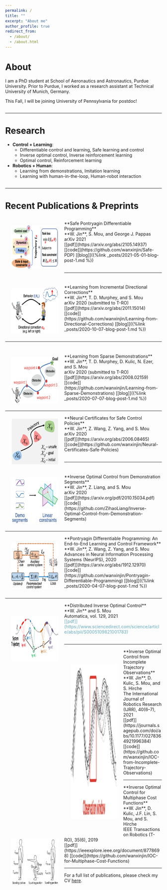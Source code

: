 ```yaml
---
permalink: /
title: ""
excerpt: "About me"
author_profile: true
redirect_from: 
  - /about/
  - /about.html
---
```


About
=====
I am a PhD student at School of Aeronautics and Astronautics, Purdue University. Prior to Purdue, I worked as a research assistant at Technical University of Munich, Germany. 

This Fall, I will be joining University of Pennsylvania for postdoc!

<p style="margin-bottom:0.8cm; margin-left: 0.5cm"> </p>

-----

<p style="margin-bottom:0.8cm; margin-left: 0.5cm"> </p>


Research
======
* **Control + Learning**: 
	* Differentiable control and learning,  Safe learning and control
	* Inverse optimal control, Inverse reinforcement learning
	* Optimal control, Reinforcement learning
* **Robotics + Human**:
	* Learning from demonstrations,  Imitation learning
	* Learning with human-in-the-loop, Human-robot interaction

<p style="margin-bottom:0.8cm; margin-left: 0.5cm"> </p>

-----

<p style="margin-bottom:0.8cm; margin-left: 0.5cm"> </p>



Recent Publications & Preprints
======

<p style="margin-bottom:0.8cm; margin-left: 0.5cm"> </p>

<img src="images/SafePDP.png" alt="Kitten" title="SafePDP" width="150" height="140" align="left" hspace="20" vspace="15" />
**Safe Pontryagin Differentiable Programming** <br />
**W. Jin**, S. Mou, and George J. Pappas<br />
arXiv 2021  <br />
[[pdf]](https://arxiv.org/abs/2105.14937) [[code]](https://github.com/wanxinjin/Safe-PDP) [[blog]]({%link _posts/2021-05-01-blog-post-1.md %})
<br /><br />



-----
<p style="margin-bottom:1cm; margin-left: 0.5cm"> </p>
<img src="images/lfc.png" alt="Kitten" title="PDP" width="150" height="150" align="left" hspace="20" vspace="10" />
**Learning from Incremental Directional Corrections** <br />
**W. Jin**, T. D. Murphey, and S. Mou<br />
arXiv 2020 (submitted to T-RO) <br />
[[pdf]](https://arxiv.org/abs/2011.15014) [[code]](https://github.com/wanxinjin/Learning-from-Directional-Corrections) [[blog]]({%link _posts/2020-10-07-blog-post-1.md %})
<br /><br />






-----
<p style="margin-bottom:1cm; margin-left: 0.5cm"> </p>
<img src="images/learning_from_sparse.png" alt="Kitten" title="PDP" width="150" height="150" align="left" hspace="20" vspace="10" />
**Learning from Sparse Demonstrations** <br />
**W. Jin**, T. D. Murphey, D. Kulic, N. Ezer, and S. Mou<br />
arXiv 2020 (submitted to T-RO) <br />
[[pdf]](https://arxiv.org/abs/2008.02159) [[code]](https://github.com/wanxinjin/Learning-from-Sparse-Demonstrations) [[blog]]({%link _posts/2020-07-07-blog-post-1.md %})
<br /><br />


-----
<img src="images/safe_learning.png" alt="Kitten" title="PDP" width="150" height="150" align="left" hspace="20" vspace="10" />
**Neural Certificates for Safe Control Policies** <br />
**W. Jin**, Z. Wang, Z. Yang, and S. Mou<br />
arXiv 2020 <br />
[[pdf]](https://arxiv.org/abs/2006.08465) [[code]](https://github.com/wanxinjin/Neural-Certificates-Safe-Policies) 
<br /><br />




-----
<p style="margin-bottom:1cm; margin-left: 0.5cm"> </p>
<img src="images/IOC_Seg.png" alt="Kitten" title="PDP" width="150" height="150" align="left" hspace="20" vspace="10" />
**Inverse Optimal Control from Demonstration Segments** <br />
**W. Jin**, Z. Liang, and S. Mou<br />
arXiv 2020 <br />
[[pdf]](https://arxiv.org/pdf/2010.15034.pdf) [[code]](https://github.com/ZihaoLiang/Inverse-Optimal-Control-from-Demonstration-Segments)
<br /><br />



-----
<img src="images/PDP_image.png" alt="Kitten" title="PDP" width="150" height="150" align="left" hspace="20" vspace="22" />
**Pontryagin Differentiable Programming: An End-to-End Learning and Control Framework** <br />
**W. Jin**, Z. Wang, Z. Yang, and S. Mou<br />
Advances in Neural Information Processing Systems (NeurIPS), 2020  <br />
[[pdf]](https://arxiv.org/abs/1912.12970) [[code]](https://github.com/wanxinjin/Pontryagin-Differentiable-Programming) [[blog]]({%link _posts/2020-04-07-blog-post-1.md %})<br /><br />




-----
<img src="images/DIOC.png" alt="Kitten" title="PDP" width="150" height="150" align="left" hspace="20" vspace="40" />
**Distributed Inverse Optimal Control** <br />
**W. Jin** and S. Mou<br />
Automatica, vol. 129, 2021 <br />
<span style="color:rgb(100, 170, 190)">[[pdf]](https://www.sciencedirect.com/science/article/abs/pii/S0005109821001783)</span>
<br /><br />




------
<img src="images/ioc_incomplete2.png" alt="Kitten" title="A cute kitten" width="150" height="500" align="left" hspace="20" vspace="50"/>
**Inverse Optimal Control from Incomplete Trajectory Observations** <br />
**W. Jin**, D. Kulic, S. Mou, and S. Hirche <br />
The International Journal of Robotics Research (IJRR), 40(6–7), 2021 <br />
[[pdf]](https://journals.sagepub.com/doi/abs/10.1177/0278364921996384) [[code]](https://github.com/wanxinjin/IOC-from-Incomplete-Trajectory-Observations)  
<br />


-----
<img src="images/ioc_multiphase.png" alt="Kitten" title="A cute kitten" width="150" height="150" align="left" hspace="20" vspace="10" />
**Inverse Optimal Control for Multiphase Cost Functions** <br />
**W. Jin**, D. Kulic, J.F. Lin, S. Mou, and S. Hirche <br />
IEEE Transactions on Robotics (T-RO),  35(6), 2019 <br />
[[pdf]](https://ieeexplore.ieee.org/document/8778698) [[code]](https://github.com/wanxinjin/IOC-for-Multiphase-Cost-Functions)  
<br />

-----


For a full list of publications, please check my CV [here](/files/WanxinJIN_CV.pdf).













